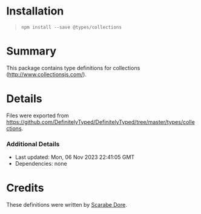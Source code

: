 # Installation
> `npm install --save @types/collections`

# Summary
This package contains type definitions for collections (http://www.collectionsjs.com/).

# Details
Files were exported from https://github.com/DefinitelyTyped/DefinitelyTyped/tree/master/types/collections.

### Additional Details
 * Last updated: Mon, 06 Nov 2023 22:41:05 GMT
 * Dependencies: none

# Credits
These definitions were written by [Scarabe Dore](https://github.com/scarabedore).
